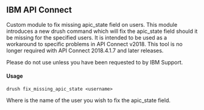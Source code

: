## IBM API Connect
 
Custom module to fix missing apic_state field on users. This module introduces a new drush command which will fix the apic_state field should it be missing for the specified users. 
It is intended to be used as a workaround to specific problems in API Connect v2018. This tool is no longer required with API Connect 2018.4.1.7 and later releases.

Please do not use unless you have been requested to by IBM Support.

#### Usage

`drush fix_missing_apic_state <username>`

Where <username> is the name of the user you wish to fix the apic_state field.



 
